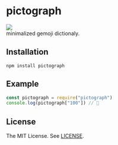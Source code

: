 pictograph
=====
[![][mit-badge]][mit]  
minimalized gemoji dictionaly.

Installation
-----
```
npm install pictograph
```

Example
-----
```js
const pictograph = require("pictograph")
console.log(pictograph["100"]) // 💯
```

License
-----
The MIT License. See [LICENSE](LICENSE).

[mit]: http://opensource.org/licenses/MIT
[mit-badge]:https://img.shields.io/badge/license-MIT-444444.svg?style=flat-square
